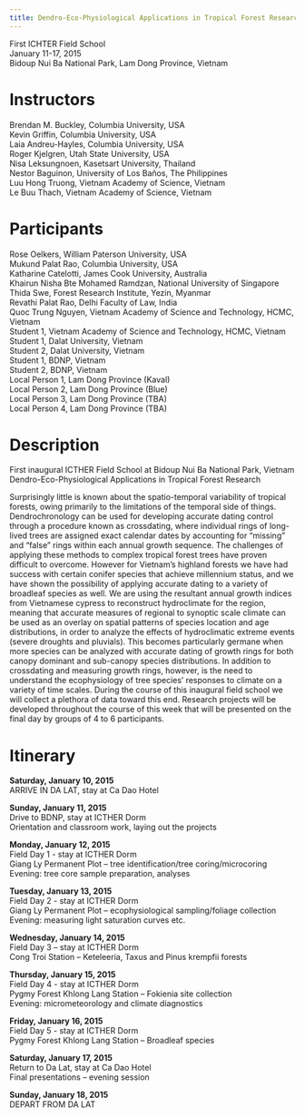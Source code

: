 ```yaml
---
title: Dendro-Eco-Physiological Applications in Tropical Forest Research
---
```


First ICHTER Field School  
January 11-17, 2015  
Bidoup Nui Ba National Park, Lam Dong Province, Vietnam  

# Instructors
Brendan M. Buckley, Columbia University, USA  
Kevin Griffin, Columbia University, USA  
Laia Andreu-Hayles, Columbia University, USA  
Roger Kjelgren, Utah State University, USA  
Nisa Leksungnoen, Kasetsart University, Thailand  
Nestor Baguinon, University of Los Baños, The Philippines  
Luu Hong Truong, Vietnam Academy of Science, Vietnam  
Le Buu Thach, Vietnam Academy of Science, Vietnam  

# Participants
Rose Oelkers, William Paterson University, USA  
Mukund Palat Rao, Columbia University, USA  
Katharine Catelotti, James Cook University, Australia  
Khairun Nisha Bte Mohamed Ramdzan, National University of Singapore  
Thida Swe, Forest Research Institute, Yezin, Myanmar  
Revathi Palat Rao, Delhi Faculty of Law, India  
Quoc Trung Nguyen, Vietnam Academy of Science and Technology, HCMC, Vietnam  
Student 1, Vietnam Academy of Science and Technology, HCMC, Vietnam  
Student 1, Dalat University, Vietnam  
Student 2, Dalat University, Vietnam  
Student 1, BDNP, Vietnam  
Student 2, BDNP, Vietnam  
Local Person 1, Lam Dong Province (Kaval)  
Local Person 2, Lam Dong Province (Blue)  
Local Person 3, Lam Dong Province (TBA)  
Local Person 4, Lam Dong Province (TBA)  

# Description
First inaugural ICTHER Field School at Bidoup Nui Ba National Park, Vietnam
Dendro-Eco-Physiological Applications in Tropical Forest Research

Surprisingly little is known about the spatio-temporal variability of tropical forests, owing primarily to the limitations of the temporal side of things. Dendrochronology can be used for developing accurate dating control through a procedure known as crossdating, where individual rings of long-lived trees are assigned exact calendar dates by accounting for “missing” and “false” rings within each annual growth sequence. The challenges of applying these methods to complex tropical forest trees have proven difficult to overcome. However for Vietnam’s highland forests we have had success with certain conifer species that achieve millennium status, and we have shown the possibility of applying accurate dating to a variety of broadleaf species as well. We are using the resultant annual growth indices from Vietnamese cypress to reconstruct hydroclimate for the region, meaning that accurate measures of regional to synoptic scale climate can be used as an overlay on spatial patterns of species location and age distributions, in order to analyze the effects of hydroclimatic extreme events (severe droughts and pluvials). This becomes particularly germane when more species can be analyzed with accurate dating of growth rings for both canopy dominant and sub-canopy species distributions. In addition to crossdating and measuring growth rings, however, is the need to understand the ecophysiology of tree species’ responses to climate on a variety of time scales. During the course of this inaugural field school we will collect a plethora of data toward this end. Research projects will be developed throughout the course of this week that will be presented on the final day by groups of 4 to 6 participants. 

# Itinerary

**Saturday, January 10, 2015**  
ARRIVE IN DA LAT, stay at Ca Dao Hotel

**Sunday, January 11, 2015**  
Drive to BDNP, stay at ICTHER Dorm  
Orientation and classroom work, laying out the projects  

**Monday, January 12, 2015**  
Field Day 1 - stay at ICTHER Dorm  
Giang Ly Permanent Plot – tree identification/tree coring/microcoring  
Evening: tree core sample preparation, analyses  

**Tuesday, January 13, 2015**  
Field Day 2 - stay at ICTHER Dorm  
Giang Ly Permanent Plot – ecophysiological sampling/foliage collection  
Evening: measuring light saturation curves etc.  

**Wednesday, January 14, 2015**  
Field Day 3 – stay at ICTHER Dorm  
Cong Troi Station – Keteleeria, Taxus and Pinus krempfii forests  

**Thursday, January 15, 2015**  
Field Day 4 - stay at ICTHER Dorm  
Pygmy Forest Khlong Lang Station – Fokienia site collection  
Evening: micrometeorology and climate diagnostics  

**Friday, January 16, 2015**  
Field Day 5 - stay at ICTHER Dorm  
Pygmy Forest Khlong Lang Station – Broadleaf species  

**Saturday, January 17, 2015**  
Return to Da Lat, stay at Ca Dao Hotel  
Final presentations – evening session  

**Sunday, January 18, 2015**  
DEPART FROM DA LAT
